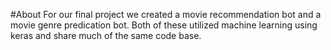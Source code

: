 #About
For our final project we created a movie recommendation bot and a movie genre predication bot. Both of these utilized machine learning using
keras and share much of the same code base. 
